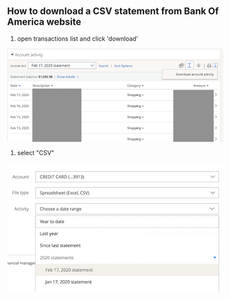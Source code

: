 ## How to download a CSV statement from Bank Of America website

1. open transactions list and click 'download'

![chase step1](images/chase_download_step1.png "Chase download step 1")

1. select "CSV"

![chase step2](images/chase_download_step2.png "Chase download step2")
